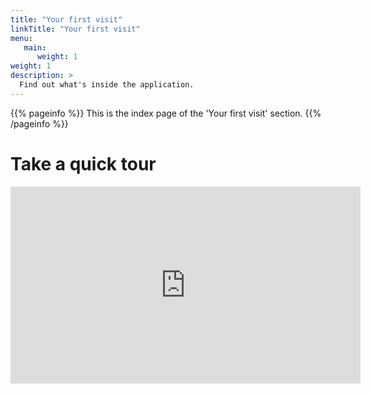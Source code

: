 ```yaml
---
title: "Your first visit"
linkTitle: "Your first visit"
menu:
   main:
      weight: 1
weight: 1
description: >
  Find out what's inside the application.
---
```


{{% pageinfo %}}
This is the index page of the 'Your first visit' section.
{{% /pageinfo %}}


# Take a quick tour

<iframe width="560" height="315" src="https://www.youtube.com/embed/GZOGlxFER_I" title="YouTube video player" frameborder="0" allow="accelerometer; autoplay; clipboard-write; encrypted-media; gyroscope; picture-in-picture" allowfullscreen></iframe>
